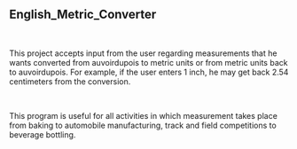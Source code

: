 <h2>English_Metric_Converter</h2>
<br />
<p> This project accepts input from the user regarding measurements that he wants converted from auvoirdupois to metric units or from metric units 
back to auvoirdupois. For example, if the user enters 1 inch, he may get back 2.54 centimeters from the conversion.</p>
<br />
<p> This program is useful for all activities in which measurement takes place from baking to automobile manufacturing, track and field
competitions to beverage bottling.</p>

